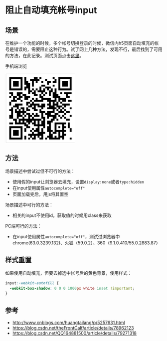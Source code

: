 # 阻止自动填充帐号input
## 场景
在维护一个功能的时候，多个帐号切换登录的时候，微信内h5页面自动填充的帐号是错误的，需要阻止这种行为。试了网上几种方法，发现不行，最后找到了可用的方法，在此记录。测试页面点击[这里](https://xxholic.github.io/lab/lab-html/input-auto.html)。

手机端浏览

![2-1](../images/2-1.png)
## 方法
场景描述中尝试过但不可行的方法：
- 使用假的input让浏览器去填充，设置`display:none`或者`type:hidden`
- 在input使用属性`autocomplete="off"`
- 页面加载完后，用js将其置空

场景描述中可行的方法：
- 相关的input不使用id，获取值的时候用class来获取

PC端可行的方法：
- 在input使用属性`autocomplete="off"`，测试过浏览器中chrome(63.0.3239.132)、火狐（59.0.2）、360（9.1.0.410/55.0.2883.87）

## 样式重置
如果使用自动填充，但要去掉选中帐号后的黄色背景，使用样式：
```css
input:-webkit-autofill {
  -webkit-box-shadow: 0 0 0 1000px white inset !important;
}
```
## 参考
- http://www.cnblogs.com/huangtailang/p/5257631.html
- https://blog.csdn.net/theFrontCalf/article/details/78962123
- https://blog.csdn.net/QQ164881500/article/details/79271318